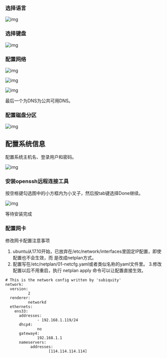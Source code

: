 ### 选择语言

![img](ubuntu服务器安装教程.assets/image-2.png)

### **选择键盘**

![img](ubuntu服务器安装教程.assets/image-3.png)

### **配置网络**

![img](ubuntu服务器安装教程.assets/image-4.png)





![img](ubuntu服务器安装教程.assets/image-5.png)



![img](ubuntu服务器安装教程.assets/image-6.png)

最后一个为DNS为公共可用DNS。 





### **配置磁盘分区**

![img](ubuntu服务器安装教程.assets/image-10.png)

## **配置系统信息**

 配置系统主机名、登录用户和密码。

![img](ubuntu服务器安装教程.assets/image-13.png)

### **安装****openssh****远程连接工具**

按空格键勾选图中的小方框内为小叉子，然后按tab键选择Done继续。

 

![img](ubuntu服务器安装教程.assets/image-14.png)

 

等待安装完成

### 配置网卡

修改网卡配置注意事项

1. ubuntu从17.10开始，已放弃在/etc/network/interfaces里固定IP配置，即使配置也不会生效，而 是改成netplan方式。
2. 配置写在/etc/netplan/01-netcfg.yaml或者类似名称的yaml文件里。 3.修改配置以后不用重启，执行 netplan apply 命令可以让配置直接生效。

~~~shell
# This is the network config written by 'subiquity'
network:
  version:
          2
  renderer:
          networkd
  ethernets:
    ens33:
      addresses:
              - 192.168.1.119/24
      dhcp4:
              no
      gateway4:
              192.168.1.1
      nameservers:
           addresses:
                   [114.114.114.114]

~~~

